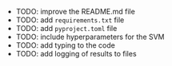 
* TODO: improve the README.md file
* TODO: add `requirements.txt` file
* TODO: add `pyproject.toml` file
* TODO: include hyperparameters for the SVM
* TODO: add typing to the code
* TODO: add logging of results to files